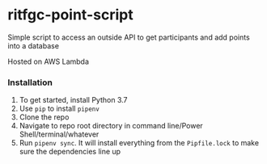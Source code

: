 # ritfgc-point-script

Simple script to access an outside API to get participants and add points into a database

Hosted on AWS Lambda

### Installation
1. To get started, install Python 3.7
2. Use `pip` to install `pipenv`
2. Clone the repo
2. Navigate to repo root directory in command line/Power Shell/terminal/whatever
2. Run `pipenv sync`. It will install everything from the `Pipfile.lock` to make sure the dependencies line up